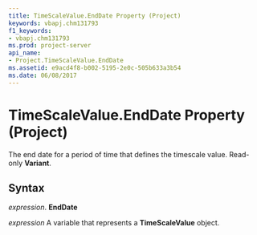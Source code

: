 ```yaml
---
title: TimeScaleValue.EndDate Property (Project)
keywords: vbapj.chm131793
f1_keywords:
- vbapj.chm131793
ms.prod: project-server
api_name:
- Project.TimeScaleValue.EndDate
ms.assetid: e9acd4f8-b002-5195-2e0c-505b633a3b54
ms.date: 06/08/2017
---
```



# TimeScaleValue.EndDate Property (Project)

The end date for a period of time that defines the timescale value. Read-only  **Variant**.


## Syntax

 _expression_. **EndDate**

 _expression_ A variable that represents a **TimeScaleValue** object.


